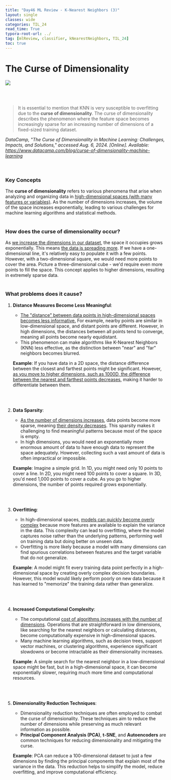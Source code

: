 ```yaml
---
title: "Day46 ML Review - K-Nearest Neighbors (3)"
layout: single
classes: wide
categories: TIL_24
read_time: True
typora-root-url: ../
tag: [mlReview, classifier, kNearestNeighbors, TIL_24]
toc: true 
---
```


# The Curse of Dimensionality 

<img src="/blog/images/2024-08-05-TIL24_Day46/IMG_1473.JPG">

<br><br>

> It is essential to mention that KNN is very susceptible to overfitting due to the **curse of dimensionality**. The curse of dimensionality describes the phenomenon where the feature space becomes increasingly sparse for an increasing number of dimensions of a fixed-sized training dataset.



<I>DataCamp, "The Curse of Dimensionality in Machine Learning: Challenges, Impacts, and Solutions," accessed Aug. 6, 2024. [Online]. Available: https://www.datacamp.com/blog/curse-of-dimensionality-machine-learning</I> <br><br><br>



### Key Concepts

The **curse of dimensionality** refers to various phenomena that arise when analyzing and organizing data in <u>high-dimensional spaces (with many features or variables)</u>. As the number of dimensions increases, the volume of the space increases exponentially, leading to various challenges for machine learning algorithms and statistical methods.<br><Br>



### How does the curse of dimensionality occur?

As <u>we increase the dimensions in our dataset</u>, the space it occupies grows exponentially. This means <u>the data is spreading more</u>. If we have a one-dimensional line, it's relatively easy to populate it with a few points. However, with a two-dimensional square, we would need more points to cover the area. Picture a three-dimensional cube - we'd require even more points to fill the space. This concept applies to higher dimensions, resulting in extremely sparse data.<br><br>



### What problems does it cause?

1. **Distance Measures Become Less Meaningful**:

   - <u>The "distance" between data points in high-dimensional spaces becomes less informative.</u> For example, nearby points are similar in low-dimensional space, and distant points are different. However, in high dimensions, the distances between all points tend to converge, meaning all points become nearly equidistant.
   - This phenomenon can make algorithms like K-Nearest Neighbors (KNN) less effective, as the distinction between "near" and "far" neighbors becomes blurred.

   **Example**: If you have data in a 2D space, the distance difference between the closest and farthest points might be significant. However, <u>as you move to higher dimensions, such as 1000D, the difference between the nearest and farthest points decreases</u>, making it harder to differentiate between them.

   <Br><Br>

2. **Data Sparsity**:

   - <u>As the number of dimensions increases</u>, data points become more sparse, meaning <u>their density decreases</u>. This sparsity makes it challenging to find meaningful patterns because most of the space is empty.
   - In high dimensions, you would need an exponentially more enormous amount of data to have enough data to represent the space adequately. However, collecting such a vast amount of data is often impractical or impossible.

   **Example**: Imagine a simple grid. In 1D, you might need only 10 points to cover a line. In 2D, you might need 100 points to cover a square. In 3D, you'd need 1,000 points to cover a cube. As you go to higher dimensions, the number of points required grows exponentially.

   <br><br>

3. **Overfitting**:

   - In high-dimensional spaces, <u>models can quickly become overly complex</u> because more features are available to explain the variance in the data. This complexity can lead to overfitting, where the model captures noise rather than the underlying patterns, performing well on training data but doing better on unseen data.
   - Overfitting is more likely because a model with many dimensions can find spurious correlations between features and the target variable that do not generalize.

   **Example**: A model might fit every training data point perfectly in a high-dimensional space by creating overly complex decision boundaries. However, this model would likely perform poorly on new data because it has learned to "memorize" the training data rather than generalize.

   <br><br>

4. **Increased Computational Complexity**:

   - The computational <u>cost of algorithms increases with the number of dimensions</u>. Operations that are straightforward in low dimensions, like searching for the nearest neighbors or calculating distances, become computationally expensive in high-dimensional spaces.
   - Many machine learning algorithms, such as decision trees, support vector machines, or clustering algorithms, experience significant slowdowns or become intractable as their dimensionality increases.

   **Example**: A simple search for the nearest neighbor in a low-dimensional space might be fast, but in a high-dimensional space, it can become exponentially slower, requiring much more time and computational resources.

   <br><br>

5. **Dimensionality Reduction Techniques**:

   - Dimensionality reduction techniques are often employed to combat the curse of dimensionality. These techniques aim to reduce the number of dimensions while preserving as much relevant information as possible.
   - **Principal Component Analysis (PCA)**, **t-SNE**, and **Autoencoders** are common techniques for reducing dimensionality and mitigating the curse.

   **Example**: PCA can reduce a 100-dimensional dataset to just a few dimensions by finding the principal components that explain most of the variance in the data. This reduction helps to simplify the model, reduce overfitting, and improve computational efficiency.

<br><br>
